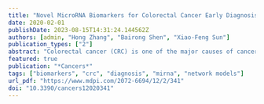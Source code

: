 ```yaml
---
title: "Novel MicroRNA Biomarkers for Colorectal Cancer Early Diagnosis and 5-Fluorouracil Chemotherapy Resistance but Not Prognosis: A Study from Databases to AI-Assisted Verifications"
date: 2020-02-01
publishDate: 2023-08-15T14:31:24.144562Z
authors: [admin, "Hong Zhang", "Bairong Shen", "Xiao-Feng Sun"]
publication_types: ["2"]
abstract: "Colorectal cancer (CRC) is one of the major causes of cancer death worldwide. In general, early diagnosis for CRC and individual therapy have led to better survival for the cancer patients. Accumulating studies concerning biomarkers have provided positive evidence to improve cancer early diagnosis and better therapy. It is, however, still necessary to further investigate the precise biomarkers for cancer early diagnosis and precision therapy and predicting prognosis. In this study, AI-assisted systems with bioinformatics algorithm integrated with microarray and RNA sequencing (RNA-seq) gene expression (GE) data has been approached to predict microRNA (miRNA) biomarkers for early diagnosis of CRC based on the miRNA-messenger RNA (mRNA) interaction network. The relationships between the predicted miRNA biomarkers and other biological components were further analyzed on biological networks. Bayesian meta-analysis of diagnostic test was utilized to verify the diagnostic value of the miRNA candidate biomarkers and the combined multiple biomarkers. Biological function analysis was performed to detect the relationship of candidate miRNA biomarkers and identified biomarkers in pathways. Text mining was used to analyze the relationships of predicted miRNAs and their target genes with 5-fluorouracil (5-FU). Survival analyses were conducted to evaluate the prognostic values of these miRNAs in CRC. According to the number of miRNAs single regulated mRNAs (NSR) and the number of their regulated transcription factor gene percentage (TFP) on the miRNA-mRNA network, there were 12 promising miRNA biomarkers were selected. There were five potential candidate miRNAs (miRNA-186-5p, miRNA-10b-5, miRNA-30e-5p, miRNA-21 and miRNA-30e) were confirmed as CRC diagnostic biomarkers, and two of them (miRNA-21 and miRNA-30e) were previously reported. Furthermore, the combinations of the five candidate miRNAs biomarkers showed better prediction accuracy for CRC early diagnosis than the single miRNA biomarkers. miRNA-10b-5p and miRNA-30e-5p were associated with the 5-FU therapy resistance by targeting the related genes. These miRNAs biomarkers were not statistically associated with CRC prognosis."
featured: true
publication: "*Cancers*"
tags: ["biomarkers", "crc", "diagnosis", "mirna", "network models"]
url_pdf: "https://www.mdpi.com/2072-6694/12/2/341"
doi: "10.3390/cancers12020341"
---
```


